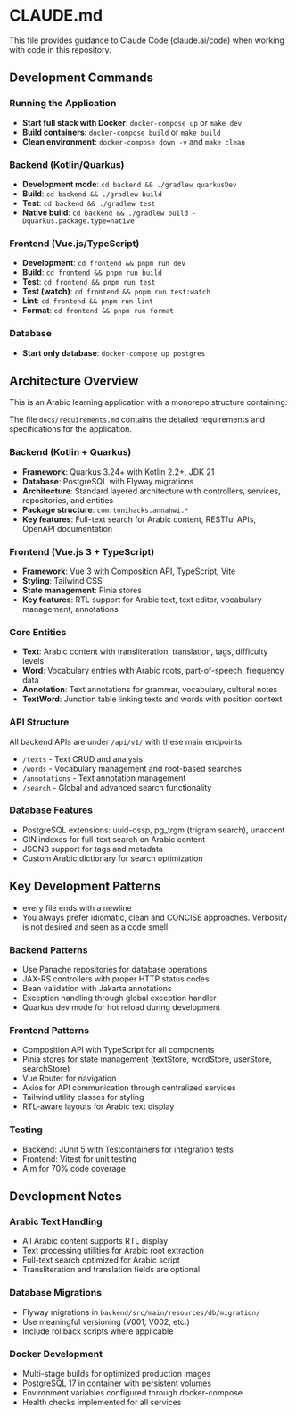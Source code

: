 # CLAUDE.md

This file provides guidance to Claude Code (claude.ai/code) when working with code in this repository.

## Development Commands

### Running the Application
- **Start full stack with Docker**: `docker-compose up` or `make dev`
- **Build containers**: `docker-compose build` or `make build`
- **Clean environment**: `docker-compose down -v` and `make clean`

### Backend (Kotlin/Quarkus)
- **Development mode**: `cd backend && ./gradlew quarkusDev`
- **Build**: `cd backend && ./gradlew build`
- **Test**: `cd backend && ./gradlew test`
- **Native build**: `cd backend && ./gradlew build -Dquarkus.package.type=native`

### Frontend (Vue.js/TypeScript)
- **Development**: `cd frontend && pnpm run dev`
- **Build**: `cd frontend && pnpm run build`
- **Test**: `cd frontend && pnpm run test`
- **Test (watch)**: `cd frontend && pnpm run test:watch`
- **Lint**: `cd frontend && pnpm run lint`
- **Format**: `cd frontend && pnpm run format`

### Database
- **Start only database**: `docker-compose up postgres`

## Architecture Overview

This is an Arabic learning application with a monorepo structure containing:

The file `docs/requirements.md` contains the detailed requirements and specifications for the application.

### Backend (Kotlin + Quarkus)
- **Framework**: Quarkus 3.24+ with Kotlin 2.2+, JDK 21
- **Database**: PostgreSQL with Flyway migrations
- **Architecture**: Standard layered architecture with controllers, services, repositories, and entities
- **Package structure**: `com.tonihacks.annahwi.*`
- **Key features**: Full-text search for Arabic content, RESTful APIs, OpenAPI documentation

### Frontend (Vue.js 3 + TypeScript)
- **Framework**: Vue 3 with Composition API, TypeScript, Vite
- **Styling**: Tailwind CSS
- **State management**: Pinia stores
- **Key features**: RTL support for Arabic text, text editor, vocabulary management, annotations

### Core Entities
- **Text**: Arabic content with transliteration, translation, tags, difficulty levels
- **Word**: Vocabulary entries with Arabic roots, part-of-speech, frequency data
- **Annotation**: Text annotations for grammar, vocabulary, cultural notes
- **TextWord**: Junction table linking texts and words with position context

### API Structure
All backend APIs are under `/api/v1/` with these main endpoints:
- `/texts` - Text CRUD and analysis
- `/words` - Vocabulary management and root-based searches
- `/annotations` - Text annotation management  
- `/search` - Global and advanced search functionality

### Database Features
- PostgreSQL extensions: uuid-ossp, pg_trgm (trigram search), unaccent
- GIN indexes for full-text search on Arabic content
- JSONB support for tags and metadata
- Custom Arabic dictionary for search optimization

## Key Development Patterns

- every file ends with a newline
- You always prefer idiomatic, clean and CONCISE approaches. Verbosity is not desired and seen as a code smell.

### Backend Patterns
- Use Panache repositories for database operations
- JAX-RS controllers with proper HTTP status codes
- Bean validation with Jakarta annotations
- Exception handling through global exception handler
- Quarkus dev mode for hot reload during development

### Frontend Patterns
- Composition API with TypeScript for all components
- Pinia stores for state management (textStore, wordStore, userStore, searchStore)
- Vue Router for navigation
- Axios for API communication through centralized services
- Tailwind utility classes for styling
- RTL-aware layouts for Arabic text display

### Testing
- Backend: JUnit 5 with Testcontainers for integration tests
- Frontend: Vitest for unit testing
- Aim for 70% code coverage

## Development Notes

### Arabic Text Handling
- All Arabic content supports RTL display
- Text processing utilities for Arabic root extraction
- Full-text search optimized for Arabic script
- Transliteration and translation fields are optional

### Database Migrations
- Flyway migrations in `backend/src/main/resources/db/migration/`
- Use meaningful versioning (V001, V002, etc.)
- Include rollback scripts where applicable

### Docker Development
- Multi-stage builds for optimized production images
- PostgreSQL 17 in container with persistent volumes
- Environment variables configured through docker-compose
- Health checks implemented for all services
